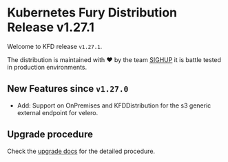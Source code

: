# Kubernetes Fury Distribution Release v1.27.1

Welcome to KFD release `v1.27.1`.

The distribution is maintained with ❤️ by the team [SIGHUP](https://sighup.io/) it is battle tested in production environments.

## New Features since `v1.27.0`

- Add: Support on OnPremises and KFDDistribution for the s3 generic external endpoint for velero.

## Upgrade procedure

Check the [upgrade docs](https://github.com/sighupio/furyctl/tree/main/docs/upgrades/kfd/README.md) for the detailed procedure.
